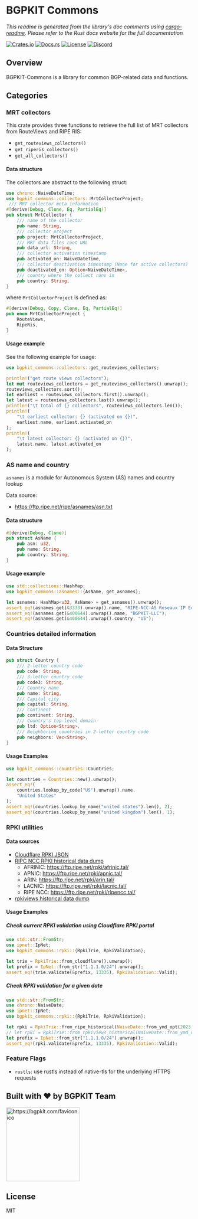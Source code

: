 # BGPKIT Commons

*This readme is generated from the library's doc comments using [cargo-readme](https://github.com/livioribeiro/cargo-readme). Please refer to the Rust docs website for the full documentation*

[![Crates.io](https://img.shields.io/crates/v/bgpkit-commons)](https://crates.io/crates/bgpkit-commons)
[![Docs.rs](https://docs.rs/bgpkit-commons/badge.svg)](https://docs.rs/bgpkit-commons)
[![License](https://img.shields.io/crates/l/bgpkit-commons)](https://raw.githubusercontent.com/bgpkit/bgpkit-commons/main/LICENSE)
[![Discord](https://img.shields.io/discord/919618842613927977?label=Discord&style=plastic)](https://discord.gg/XDaAtZsz6b)


## Overview

BGPKIT-Commons is a library for common BGP-related data and functions.

## Categories

### MRT collectors

This crate provides three functions to retrieve the full list of MRT collectors from
RouteViews and RIPE RIS:
- `get_routeviews_collectors()`
- `get_riperis_collectors()`
- `get_all_collectors()`

#### Data structure

The collectors are abstract to the following struct:
```rust
use chrono::NaiveDateTime;
use bgpkit_commons::collectors::MrtCollectorProject;
 /// MRT collector meta information
#[derive(Debug, Clone, Eq, PartialEq)]
pub struct MrtCollector {
    /// name of the collector
    pub name: String,
    /// collector project
    pub project: MrtCollectorProject,
    /// MRT data files root URL
    pub data_url: String,
    /// collector activation timestamp
    pub activated_on: NaiveDateTime,
    /// collector deactivation timestamp (None for active collectors)
    pub deactivated_on: Option<NaiveDateTime>,
    /// country where the collect runs in
    pub country: String,
}
```
where `MrtCollectorProject` is defined as:
```rust
#[derive(Debug, Copy, Clone, Eq, PartialEq)]
pub enum MrtCollectorProject {
    RouteViews,
    RipeRis,
}
```

#### Usage example

See the following example for usage:
```rust
use bgpkit_commons::collectors::get_routeviews_collectors;

println!("get route views collectors");
let mut routeviews_collectors = get_routeviews_collectors().unwrap();
routeviews_collectors.sort();
let earliest = routeviews_collectors.first().unwrap();
let latest = routeviews_collectors.last().unwrap();
println!("\t total of {} collectors", routeviews_collectors.len());
println!(
    "\t earliest collector: {} (activated on {})",
    earliest.name, earliest.activated_on
);
println!(
    "\t latest collector: {} (activated on {})",
    latest.name, latest.activated_on
);
```

### AS name and country

`asnames` is a module for Autonomous System (AS) names and country lookup

Data source:
- <https://ftp.ripe.net/ripe/asnames/asn.txt>

#### Data structure

```rust
#[derive(Debug, Clone)]
pub struct AsName {
    pub asn: u32,
    pub name: String,
    pub country: String,
}
```

#### Usage example

```rust
use std::collections::HashMap;
use bgpkit_commons::asnames::{AsName, get_asnames};

let asnames: HashMap<u32, AsName> = get_asnames().unwrap();
assert_eq!(asnames.get(&3333).unwrap().name, "RIPE-NCC-AS Reseaux IP Europeens Network Coordination Centre (RIPE NCC)");
assert_eq!(asnames.get(&400644).unwrap().name, "BGPKIT-LLC");
assert_eq!(asnames.get(&400644).unwrap().country, "US");
```

### Countries detailed information

#### Data Structure

```rust
pub struct Country {
    /// 2-letter country code
    pub code: String,
    /// 3-letter country code
    pub code3: String,
    /// Country name
    pub name: String,
    /// Capital city
    pub capital: String,
    /// Continent
    pub continent: String,
    /// Country's top-level domain
    pub ltd: Option<String>,
    /// Neighboring countries in 2-letter country code
    pub neighbors: Vec<String>,
}
```

#### Usage Examples

```rust
use bgpkit_commons::countries::Countries;

let countries = Countries::new().unwrap();
assert_eq!(
    countries.lookup_by_code("US").unwrap().name,
    "United States"
);
assert_eq!(countries.lookup_by_name("united states").len(), 2);
assert_eq!(countries.lookup_by_name("united kingdom").len(), 1);
```

### RPKI utilities

#### Data sources

- [Cloudflare RPKI JSON](https://rpki.cloudflare.com/rpki.json)
- [RIPC NCC RPKI historical data dump](https://ftp.ripe.net/rpki/)
    - AFRINIC: <https://ftp.ripe.net/rpki/afrinic.tal/>
    - APNIC: <https://ftp.ripe.net/rpki/apnic.tal/>
    - ARIN: <https://ftp.ripe.net/rpki/arin.tal/>
    - LACNIC: <https://ftp.ripe.net/rpki/lacnic.tal/>
    - RIPE NCC: <https://ftp.ripe.net/rpki/ripencc.tal/>
- [rpkiviews historical data dump](https://rpkiviews.org/)

#### Usage Examples

##### Check current RPKI validation using Cloudflare RPKI portal

```rust
use std::str::FromStr;
use ipnet::IpNet;
use bgpkit_commons::rpki::{RpkiTrie, RpkiValidation};

let trie = RpkiTrie::from_cloudflare().unwrap();
let prefix = IpNet::from_str("1.1.1.0/24").unwrap();
assert_eq!(trie.validate(&prefix, 13335), RpkiValidation::Valid);
```


##### Check RPKI validation for a given date
```rust
use std::str::FromStr;
use chrono::NaiveDate;
use ipnet::IpNet;
use bgpkit_commons::rpki::{RpkiTrie, RpkiValidation};

let rpki = RpkiTrie::from_ripe_historical(NaiveDate::from_ymd_opt(2023, 1, 1).unwrap()).unwrap();
// let rpki = RpkiTrie::from_rpkiviews_historical(NaiveDate::from_ymd_opt(2023, 1, 1).unwrap()).unwrap();
let prefix = IpNet::from_str("1.1.1.0/24").unwrap();
assert_eq!(rpki.validate(&prefix, 13335), RpkiValidation::Valid);
```

### Feature Flags

- `rustls`: use rustls instead of native-tls for the underlying HTTPS requests

## Built with ❤️ by BGPKIT Team

<a href="https://bgpkit.com"><img src="https://bgpkit.com/Original%20Logo%20Cropped.png" alt="https://bgpkit.com/favicon.ico" width="200"/></a>

## License

MIT
